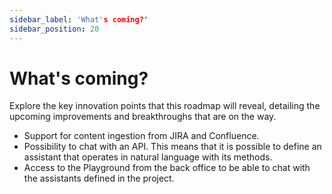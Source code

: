 ```yaml
---
sidebar_label: 'What's coming?'
sidebar_position: 20
---
```

# What's coming?

Explore the key innovation points that this roadmap will reveal, detailing the upcoming improvements and breakthroughs that 
are on the way.

* Support for content ingestion from JIRA and Confluence.
* Possibility to chat with an API. This means that it is possible to define an assistant that operates in natural language
  with its methods.
* Access to the Playground from the back office to be able to chat with the assistants defined in the project.
